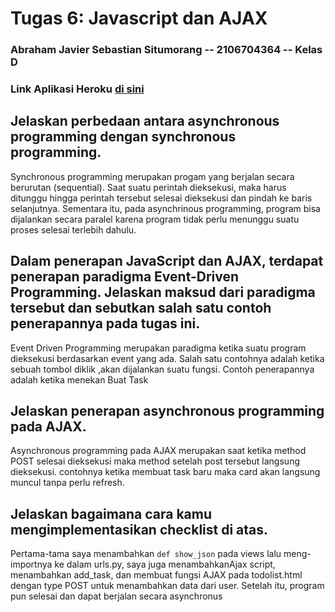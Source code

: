 # Tugas 6: Javascript dan AJAX
### Abraham Javier Sebastian Situmorang -- 2106704364 -- Kelas D
### Link Aplikasi Heroku [di sini](https://tugas02pbpbas.herokuapp.com/todolist/login/)

## Jelaskan perbedaan antara asynchronous programming dengan synchronous programming.
Synchronous programming merupakan progam yang berjalan secara berurutan (sequential). Saat suatu perintah dieksekusi, maka harus ditunggu hingga perintah tersebut selesai dieksekusi
dan pindah ke baris selanjutnya. Sementara itu, pada asynchrinous programming, program bisa dijalankan secara paralel karena program tidak perlu menunggu suatu proses selesai terlebih dahulu. 

## Dalam penerapan JavaScript dan AJAX, terdapat penerapan paradigma Event-Driven Programming. Jelaskan maksud dari paradigma tersebut dan sebutkan salah satu contoh penerapannya pada tugas ini.
Event Driven Programming merupakan paradigma ketika suatu program dieksekusi berdasarkan event yang ada. Salah satu contohnya adalah ketika sebuah tombol diklik
,akan dijalankan suatu fungsi. Contoh penerapannya adalah ketika menekan Buat Task

## Jelaskan penerapan asynchronous programming pada AJAX.
Asynchronous programming pada AJAX merupakan saat ketika method POST selesai dieksekusi maka method setelah post tersebut langsung dieksekusi. 
contohnya ketika membuat task baru maka card akan langsung muncul tanpa perlu refresh.

## Jelaskan bagaimana cara kamu mengimplementasikan checklist di atas.
Pertama-tama saya menambahkan ```def show_json``` pada views lalu meng-importnya ke dalam urls.py,
saya juga menambahkanAjax script, menambahkan add_task, dan membuat fungsi AJAX pada todolist.html dengan type POST untuk menambahkan data dari user.
Setelah itu, program pun selesai dan dapat berjalan secara asynchronus

